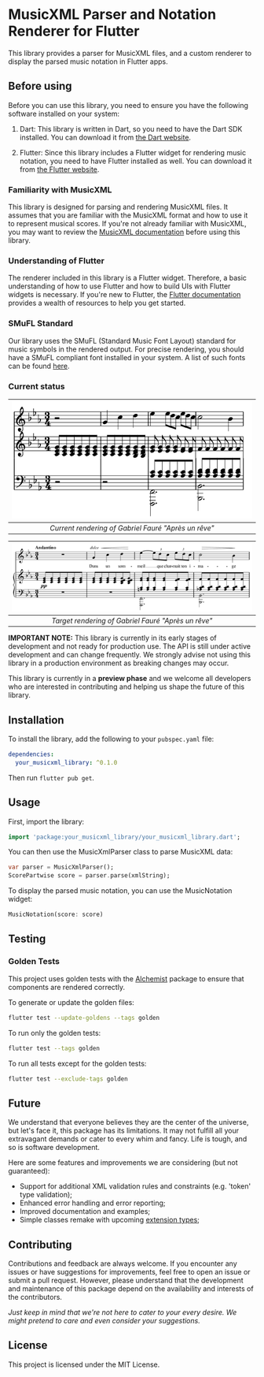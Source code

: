 # MusicXML Parser and Notation Renderer for Flutter

This library provides a parser for MusicXML files, and a custom renderer to display the parsed music notation in Flutter apps.

## Before using

Before you can use this library, you need to ensure you have the following software installed on your system:

1. Dart: This library is written in Dart, so you need to have the Dart SDK installed. You can download it from [the Dart website](https://dart.dev/get-dart).

2. Flutter: Since this library includes a Flutter widget for rendering music notation, you need to have Flutter installed as well. You can download it from [the Flutter website](https://flutter.dev/docs/get-started/install).

### Familiarity with MusicXML

This library is designed for parsing and rendering MusicXML files. It assumes that you are familiar with the MusicXML format and how to use it to represent musical scores. If you're not already familiar with MusicXML, you may want to review the [MusicXML documentation](https://www.musicxml.com/for-developers/) before using this library.

### Understanding of Flutter

The renderer included in this library is a Flutter widget. Therefore, a basic understanding of how to use Flutter and how to build UIs with Flutter widgets is necessary. If you're new to Flutter, the [Flutter documentation](https://flutter.dev/docs) provides a wealth of resources to help you get started.

### SMuFL Standard

Our library uses the SMuFL (Standard Music Font Layout) standard for music symbols in the rendered output. For precise rendering, you should have a SMuFL compliant font installed in your system. A list of such fonts can be found [here](https://www.smufl.org/fonts/).

### Current status

|<img src='./docs/images/current_status_apres.png' width='550'>|
|:--:|
| *Current rendering of Gabriel Fauré "Après un rêve"* |

|<img src='./docs/images/target_apres.png' width='550'>|
|:--:|
| *Target rendering of Gabriel Fauré "Après un rêve"* |

**IMPORTANT NOTE:** This library is currently in its early stages of development and not ready for production use. The API is still under active development and can change frequently. We strongly advise not using this library in a production environment as breaking changes may occur.

This library is currently in a **preview phase** and we welcome all developers who are interested in contributing and helping us shape the future of this library.

## Installation

To install the library, add the following to your `pubspec.yaml` file:

```yaml
dependencies:
  your_musicxml_library: ^0.1.0
```

Then run `flutter pub get`.

## Usage

First, import the library:

```dart
import 'package:your_musicxml_library/your_musicxml_library.dart';
```

You can then use the MusicXmlParser class to parse MusicXML data:

```dart
var parser = MusicXmlParser();
ScorePartwise score = parser.parse(xmlString);
```

To display the parsed music notation, you can use the MusicNotation widget:

```dart
MusicNotation(score: score)
```

## Testing

### Golden Tests

This project uses golden tests with the [Alchemist](https://pub.dev/packages/alchemist) package to ensure that components are rendered correctly.

To generate or update the golden files:

```sh
flutter test --update-goldens --tags golden
```

To run only the golden tests:

```sh
flutter test --tags golden
```

To run all tests except for the golden tests:

```sh
flutter test --exclude-tags golden
```

## Future

We understand that everyone believes they are the center of the universe, but let's face it, this package has its limitations. It may not fulfill all your extravagant demands or cater to every whim and fancy. Life is tough, and so is software development.

Here are some features and improvements we are considering (but not guaranteed):

- Support for additional XML validation rules and constraints (e.g. 'token' type validation);
- Enhanced error handling and error reporting;
- Improved documentation and examples;
- Simple classes remake with upcoming [extension types](https://github.com/dart-lang/language/issues/2727);

## Contributing

Contributions and feedback are always welcome. If you encounter any issues or have suggestions for improvements, feel free to open an issue or submit a pull request. However, please understand that the development and maintenance of this package depend on the availability and interests of the contributors.

*Just keep in mind that we're not here to cater to your every desire. We might pretend to care and even consider your suggestions.*

## License

This project is licensed under the MIT License.
